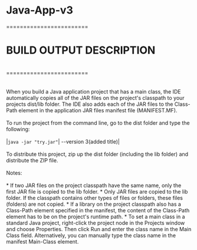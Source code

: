 # Java-App-v3
========================<br/>
<h1>BUILD OUTPUT DESCRIPTION</h1><br/>
======================== <br/>
<br/><br/>
When you build a Java application project that has a main class, the IDE
automatically copies all of the JAR
files on the project's classpath to your projects dist/lib folder. The IDE
also adds each of the JAR files to the Class-Path element in the application
JAR files manifest file (MANIFEST.MF).
<br/><br/>
To run the project from the command line, go to the dist folder and
type the following:
<br/><br/>
|<code>java -jar "try.jar"</code>| --version 3(added title)|
<br/><br/>
To distribute this project, zip up the dist folder (including the lib folder)
and distribute the ZIP file.
<br/><br/>
Notes:
<br/><br/>
* If two JAR files on the project classpath have the same name, only the first
JAR file is copied to the lib folder.
* Only JAR files are copied to the lib folder.
If the classpath contains other types of files or folders, these files (folders)
are not copied.
* If a library on the project classpath also has a Class-Path element
specified in the manifest, the content of the Class-Path element has to be on
the project's runtime path.
* To set a main class in a standard Java project, right-click the project node
in the Projects window and choose Properties. Then click Run and enter the
class name in the Main Class field. Alternatively, you can manually type the
class name in the manifest Main-Class element.
<br/>
